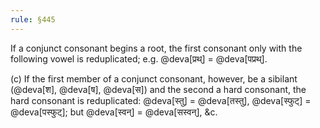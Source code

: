 ```yaml
---
rule: §445
---
```


If a conjunct consonant begins a root, the first consonant only with the following vowel is reduplicated; e.g. @deva[प्रथ्] = @deva[पप्रथ्].

(c) If the first member of a conjunct consonant, however, be a sibilant (@deva[श], @deva[ष], @deva[स]) and the second a hard consonant, the hard consonant is reduplicated: @deva[स्तु] = @deva[तस्तु], @deva[स्फुट्] = @deva[पस्फुट्]; but @deva[स्वन्] = @deva[सस्वन्], &c.